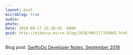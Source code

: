 ```yaml
---
layout: post
microblog: true
audio: 
photo: 
date: 2018-09-17 15:20:02 -0400
guid: http://mjdescy.micro.blog/2018/09/17/192002.html
---
```

Blog post: [SwiftoDo Developer Notes, September 2018](https://mjdescy.me/2018/09/17/swiftodo-development-notes-september-2018/)
